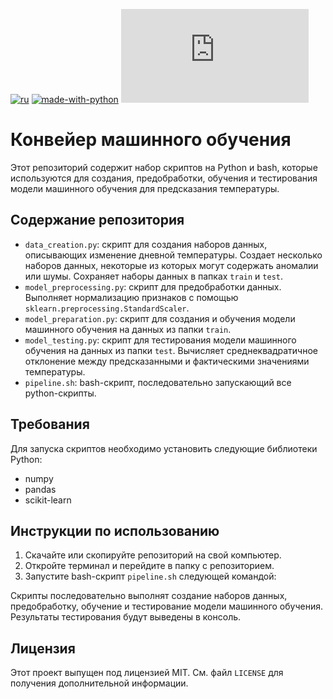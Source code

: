 [![ru](https://img.shields.io/badge/lang-ru-red.svg)](/README.ru.md)
[![made-with-python](https://img.shields.io/badge/Made%20with-Python-1f425f.svg)](https://www.python.org/)
[![GitHub license](https://badgen.net/github/license/Naereen/Strapdown.js)](https://github.com/italian/simple_automatic_machine_learning_pipeline/blob/main/LICENSE)

# Конвейер машинного обучения

Этот репозиторий содержит набор скриптов на Python и bash, которые используются для создания, предобработки, обучения и тестирования модели машинного обучения для предсказания температуры.

## Содержание репозитория

- `data_creation.py`: скрипт для создания наборов данных, описывающих изменение дневной температуры. Создает несколько наборов данных, некоторые из которых могут содержать аномалии или шумы. Сохраняет наборы данных в папках `train` и `test`.
- `model_preprocessing.py`: скрипт для предобработки данных. Выполняет нормализацию признаков с помощью `sklearn.preprocessing.StandardScaler`.
- `model_preparation.py`: скрипт для создания и обучения модели машинного обучения на данных из папки `train`.
- `model_testing.py`: скрипт для тестирования модели машинного обучения на данных из папки `test`. Вычисляет среднеквадратичное отклонение между предсказанными и фактическими значениями температуры.
- `pipeline.sh`: bash-скрипт, последовательно запускающий все python-скрипты.

## Требования

Для запуска скриптов необходимо установить следующие библиотеки Python:

- numpy
- pandas
- scikit-learn

## Инструкции по использованию

1. Скачайте или скопируйте репозиторий на свой компьютер.
2. Откройте терминал и перейдите в папку с репозиторием.
3. Запустите bash-скрипт `pipeline.sh` следующей командой:


Скрипты последовательно выполнят создание наборов данных, предобработку, обучение и тестирование модели машинного обучения. Результаты тестирования будут выведены в консоль.

## Лицензия

Этот проект выпущен под лицензией MIT. См. файл `LICENSE` для получения дополнительной информации.
